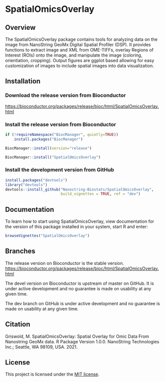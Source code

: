 # SpatialOmicsOverlay

## Overview

The SpatialOmicsOverlay package contains tools for analyzing data on the image from
NanoString GeoMx Digital Spatial Profiler (DSP). It provides functions
to extract image and XML from OME-TIFFs, overlay Regions of Interest (ROIs) onto
the image, and manipulate the image (coloring, orientiation, cropping). Output 
figures are ggplot based allowing for easy customization of images to include
spatial images into data visualization. 

## Installation

### Download the release version from Bioconductor
<https://bioconductor.org/packages/release/bioc/html/SpatialOmicsOverlay.html>

### Install the release version from Bioconductor
``` r
if (!requireNamespace("BiocManager", quietly=TRUE))
    install.packages("BiocManager")

BiocManager::install(version="release")

BiocManager::install("SpatialOmicsOverlay")
```

### Install the development version from GitHub
``` r
install.packages("devtools")
library("devtools")
devtools::install_github("Nanostring-Biostats/SpatialOmicsOverlay", 
                         build_vignettes = TRUE, ref = "dev")
```

## Documentation

To learn how to start using SpatialOmicsOverlay, view documentation for the
version of this package installed in your system, start R and enter:

``` r
browseVignettes("SpatialOmicsOverlay")
```

## Branches
The release version on Bioconductor is the stable version.
<https://bioconductor.org/packages/release/bioc/html/SpatialOmicsOverlay.html>

The devel version on Bioconductor is upstream of master on GitHub.
It is under active development and no guarantee is made on usability
at any given time.

The dev branch on GitHub is under active development and no guarantee 
is made on usability at any given time.

## Citation
Griswold, M.
SpatialOmicsOverlay: Spatial Overlay for Omic Data From Nanostring GeoMx data. 
R Package Version 1.0.0. 
NanoString Technologies Inc.; Seattle, WA 98109, USA. 2021. 

## License
This project is licensed under the [MIT license](LICENSE).
